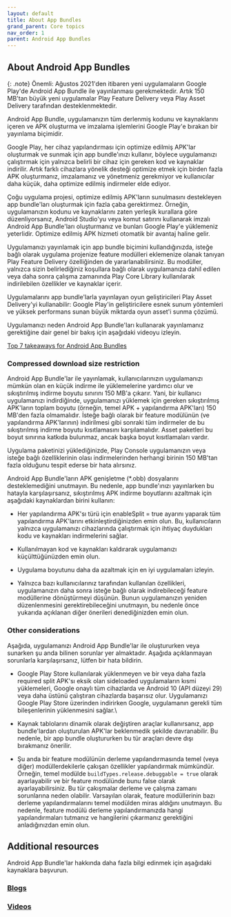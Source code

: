 ```yaml
---
layout: default
title: About App Bundles
grand_parent: Core topics
nav_order: 1
parent: Android App Bundles
---
```



## About Android App Bundles

{: .note}
Önemli: Ağustos 2021'den itibaren yeni uygulamaların Google Play'de Android App Bundle ile yayınlanması gerekmektedir. Artık 150 MB'tan büyük yeni uygulamalar Play Feature Delivery veya Play Asset Delivery tarafından desteklenmektedir.


Android App Bundle, uygulamanızın tüm derlenmiş kodunu ve kaynaklarını içeren ve APK oluşturma ve imzalama işlemlerini Google Play'e bırakan bir yayınlama biçimidir.

Google Play, her cihaz yapılandırması için optimize edilmiş APK'lar oluşturmak ve sunmak için app bundle'ınızı kullanır, böylece uygulamanızı çalıştırmak için yalnızca belirli bir cihaz için gereken kod ve kaynaklar indirilir. Artık farklı cihazlara yönelik desteği optimize etmek için birden fazla APK oluşturmanız, imzalamanız ve yönetmeniz gerekmiyor ve kullanıcılar daha küçük, daha optimize edilmiş indirmeler elde ediyor.

Çoğu uygulama projesi, optimize edilmiş APK'ların sunulmasını destekleyen app bundle'ları oluşturmak için fazla çaba gerektirmez. Örneğin, uygulamanızın kodunu ve kaynaklarını zaten yerleşik kurallara göre düzenliyorsanız, Android Studio'yu veya komut satırını kullanarak imzalı Android App Bundle'ları oluşturmanız ve bunları Google Play'e yüklemeniz yeterlidir. Optimize edilmiş APK hizmeti otomatik bir avantaj haline gelir.

Uygulamanızı yayınlamak için app bundle biçimini kullandığınızda, isteğe bağlı olarak uygulama projenize feature modülleri eklemenize olanak tanıyan Play Feature Delivery özelliğinden de yararlanabilirsiniz. Bu modüller, yalnızca sizin belirlediğiniz koşullara bağlı olarak uygulamanıza dahil edilen veya daha sonra çalışma zamanında Play Core Library kullanılarak indirilebilen özellikler ve kaynaklar içerir.

Uygulamalarını app bundle'larla yayınlayan oyun geliştiricileri Play Asset Delivery'yi kullanabilir: Google Play'in geliştiricilere esnek sunum yöntemleri ve yüksek performans sunan büyük miktarda oyun asset'i sunma çözümü.

Uygulamanızı neden Android App Bundle'ları kullanarak yayınlamanız gerektiğine dair genel bir bakış için aşağıdaki videoyu izleyin.

[Top 7 takeaways for Android App Bundles](https://youtu.be/st9VZuJNIbw)

### Compressed download size restriction

Android App Bundle'lar ile yayınlamak, kullanıcılarınızın uygulamanızı mümkün olan en küçük indirme ile yüklemelerine yardımcı olur ve sıkıştırılmış indirme boyutu sınırını 150 MB'a çıkarır. Yani, bir kullanıcı uygulamanızı indirdiğinde, uygulamanızı yüklemek için gereken sıkıştırılmış APK'ların toplam boyutu (örneğin, temel APK + yapılandırma APK'ları) 150 MB'den fazla olmamalıdır. İsteğe bağlı olarak bir feature modülünün (ve yapılandırma APK'larının) indirilmesi gibi sonraki tüm indirmeler de bu sıkıştırılmış indirme boyutu kısıtlamasını karşılamalıdır. Asset paketleri bu boyut sınırına katkıda bulunmaz, ancak başka boyut kısıtlamaları vardır.

Uygulama paketinizi yüklediğinizde, Play Console uygulamanızın veya isteğe bağlı özelliklerinin olası indirmelerinden herhangi birinin 150 MB'tan fazla olduğunu tespit ederse bir hata alırsınız.

Android App Bundle'ların APK genişletme (*.obb) dosyalarını desteklemediğini unutmayın. Bu nedenle, app bundle'ınızı yayınlarken bu hatayla karşılaşırsanız, sıkıştırılmış APK indirme boyutlarını azaltmak için aşağıdaki kaynaklardan birini kullanın:

- Her yapılandırma APK'sı türü için enableSplit = true ayarını yaparak tüm yapılandırma APK'larını etkinleştirdiğinizden emin olun. Bu, kullanıcıların yalnızca uygulamanızı cihazlarında çalıştırmak için ihtiyaç duydukları kodu ve kaynakları indirmelerini sağlar.


- Kullanılmayan kod ve kaynakları kaldırarak uygulamanızı küçülttüğünüzden emin olun.


- Uygulama boyutunu daha da azaltmak için en iyi uygulamaları izleyin.


- Yalnızca bazı kullanıcılarınız tarafından kullanılan özellikleri, uygulamanızın daha sonra isteğe bağlı olarak indirebileceği feature modüllerine dönüştürmeyi düşünün. Bunun uygulamanızın yeniden düzenlenmesini gerektirebileceğini unutmayın, bu nedenle önce yukarıda açıklanan diğer önerileri denediğinizden emin olun.

### Other considerations

Aşağıda, uygulamanızı Android App Bundle'lar ile oluştururken veya sunarken şu anda bilinen sorunlar yer almaktadır. Aşağıda açıklanmayan sorunlarla karşılaşırsanız, lütfen bir hata bildirin.

- Google Play Store kullanılarak yüklenmeyen ve bir veya daha fazla required split APK'sı eksik olan sideloaded uygulamaların kısmi yüklemeleri, Google onaylı tüm cihazlarda ve Android 10 (API düzeyi 29) veya daha üstünü çalıştıran cihazlarda başarısız olur. Uygulamanızı Google Play Store üzerinden indirirken Google, uygulamanın gerekli tüm bileşenlerinin yüklenmesini sağlar.\


- Kaynak tablolarını dinamik olarak değiştiren araçlar kullanırsanız, app bundle'lardan oluşturulan APK'lar beklenmedik şekilde davranabilir. Bu nedenle, bir app bundle oluştururken bu tür araçları devre dışı bırakmanız önerilir.


- Şu anda bir feature modülünün derleme yapılandırmasında temel (veya diğer) modüllerdekilerle çakışan özellikler yapılandırmak mümkündür. Örneğin, temel modülde `buildTypes.release.debuggable = true` olarak ayarlayabilir ve bir feature modülünde bunu false olarak ayarlayabilirsiniz. Bu tür çakışmalar derleme ve çalışma zamanı sorunlarına neden olabilir. Varsayılan olarak, feature modüllerinin bazı derleme yapılandırmalarını temel modülden miras aldığını unutmayın. Bu nedenle, feature modülü derleme yapılandırmanızda hangi yapılandırmaları tutmanız ve hangilerini çıkarmanız gerektiğini anladığınızdan emin olun.


## Additional resources
Android App Bundle'lar hakkında daha fazla bilgi edinmek için aşağıdaki kaynaklara başvurun.

### [Blogs](https://developer.android.com/guide/app-bundle#blogs)

### [Videos](https://developer.android.com/guide/app-bundle#videos)
